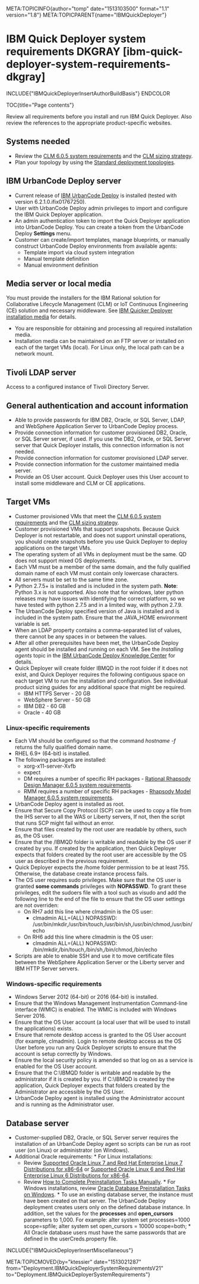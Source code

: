 META:TOPICINFO{author="tomp" date="1513103500" format="1.1"
version="1.8"} META:TOPICPARENT{name="IBMQuickDeployer"}

# IBM Quick Deployer system requirements DKGRAY [ibm-quick-deployer-system-requirements-dkgray]

INCLUDE{"IBMQuickDeployerInsertAuthorBuildBasis"} ENDCOLOR

TOC{title="Page contents"}

Review all requirements before you install and run IBM Quick Deployer.
Also review the references to the appropriate product-specific websites.

## Systems needed

-   Review the [CLM 6.0.5 system requirements](CLMSystemRequirements605)
    and the [CLM sizing strategy](CLMSizingStrategy60).
-   Plan your topology by using the [Standard deployment
    topologies](StandardTopologiesOverview).

## IBM UrbanCode Deploy server

-   Current release of [IBM UrbanCode
    Deploy](http://www-03.ibm.com/software/products/en/ucdep) is
    installed (tested with version 6.2.1.0.ifix01767250).
-   User with UrbanCode Deploy admin privileges to import and configure
    the IBM Quick Deployer application.
-   An admin authentication token to import the Quick Deployer
    application into UrbanCode Deploy. You can create a token from the
    UrbanCode Deploy **Settings** menu.
-   Customer can create/import templates, manage blueprints, or manually
    construct UrbanCode Deploy environments from available agents:
    -   Template import via cloud system integration
    -   Manual template definition
    -   Manual environment definition

## Media server or local media

You must provide the installers for the IBM Rational solution for
Collaborative Lifecycle Management (CLM) or IoT Continuous Engineering
(CE) solution and necessary middleware. See [IBM Quicker Deployer
installation media](IBMQuickDeployerInstallationMedia) for details.

-   You are responsible for obtaining and processing all required
    installation media.
-   Installation media can be maintained on an FTP server or installed
    on each of the target VMs (local). For Linux only, the local path
    can be a network mount.

## Tivoli LDAP server

Access to a configured instance of Tivoli Directory Server.

## General authentication and account information

-   Able to provide passwords for IBM DB2, Oracle, or SQL Server, LDAP,
    and WebSphere Application Server to UrbanCode Deploy process.
-   Provide connection information for customer provisioned DB2, Oracle,
    or SQL Server server, if used. If you use the DB2, Oracle, or SQL
    Server server that Quick Deployer installs, this connection
    information is not needed.
-   Provide connection information for customer provisioned LDAP server.
-   Provide connection information for the customer maintained media
    server.
-   Provide an OS User account. Quick Deployer uses this User account to
    install some middleware and CLM or CE applications.

## Target VMs

-   Customer provisioned VMs that meet the [CLM 6.0.5 system
    requirements](CLMSystemRequirements605) and the [CLM sizing
    strategy](CLMSizingStrategy60).
-   Customer provisioned VMs that support snapshots. Because Quick
    Deployer is not restartable, and does not support uninstall
    operations, you should create snapshots before you use Quick
    Deployer to deploy applications on the target VMs.
-   The operating system of all VMs in deployment must be the same. QD
    does not support mixed OS deployments.
-   Each VM must be a member of the same domain, and the fully qualified
    domain name of each VM must contain only lowercase characters.
-   All servers must be set to the same time zone.
-   Python 2.7.5+ is installed and is included in the system path.
    **Note**: Python 3.x is not supported. Also note that for windows,
    later python releases may have issues with identifying the correct
    platform, so we have tested with python 2.7.5 and in a limited way,
    with python 2.7.9.
-   The UrbanCode Deploy specified version of Java is installed and is
    included in the system path. Ensure that the JAVA_HOME environment
    variable is set.
-   When an LDAP property contains a comma-separated list of values,
    there cannot be any spaces in or between the values.
-   After all other prerequisites have been met, the UrbanCode Deploy
    agent should be installed and running on each VM. See the
    *Installing agents* topic in the [IBM UrbanCode Deploy Knowledge
    Center](https://www.ibm.com/support/knowledgecenter/SS4GSP) for
    details.
-   Quick Deployer will create folder IBMQD in the root folder if it
    does not exist, and Quick Deployer requires the following contiguous
    space on each target VM to run the installation and configuration.
    See individual product sizing guides for any additional space that
    might be required.
    -   IBM HTTPS Server - 20 GB
    -   WebSphere Server - 50 GB
    -   IBM DB2 - 60 GB
    -   Oracle - 40 GB

### Linux-specific requirements

-   Each VM should be configured so that the command *hostname -f*
    returns the fully qualified domain name.
-   RHEL 6.9+ (64-bit) is installed.
-   The following packages are installed:
    -   xorg-x11-server-Xvfb
    -   expect
    -   DM requires a number of specific RH packages - [Rational
        Rhapsody Design Manager 6.0.5 system
        requirements](https://jazz.net/wiki/bin/view/Deployment/CLMSystemRequirements605).
    -   RMM requires a number of specific RH packages - [Rhapsody Model
        Manager 6.0.5 system
        requirements](https://jazz.net/wiki/bin/view/Deployment/CLMSystemRequirements605).
-   UrbanCode Deploy agent is installed as root.
-   Ensure that Secure Copy Protocol (SCP) can be used to copy a file
    from the IHS server to all the WAS or Liberty servers, If not, then
    the script that runs SCP might fail without an error.
-   Ensure that files created by the root user are readable by others,
    such as, the OS user.
-   Ensure that the /IBMQD folder is writable and readable by the OS
    user if created by you. If created by the application, then Quick
    Deployer expects that folders created by the root user are
    accessible by the OS user as described in the previous requirement.
-   Quick Deployer expects the /home folder permission to be at
    least 755. Otherwise, the database create instance process fails.
-   The OS user requires sudo privileges. Make sure that the OS user is
    granted **some commands** privileges with **NOPASSWD**. To grant
    these privileges, edit the sudoers file with a tool such as visudo
    and add the following line to the end of the file to ensure that the
    OS user settings are not overriden:
    -   On RH7 add this line where clmadmin is the OS user:
        -   clmadmin ALL=(ALL) NOPASSWD:
            /usr/bin/mkdir,/usr/bin/touch,/usr/bin/sh,/usr/bin/chmod,/usr/bin/echo
    -   On RH6 add this line where clmadmin is the OS user:
        -   clmadmin ALL=(ALL) NOPASSWD:
            /bin/mkdir,/bin/touch,/bin/sh,/bin/chmod,/bin/echo
-   Scripts are able to enable SSH and use it to move certificate files
    between the WebSphere Application Server or the Liberty server and
    IBM HTTP Server servers.

### Windows-specific requirements

-   Windows Server 2012 (64-bit) or 2016 (64-bit) is installed.
-   Ensure that the Windows Management Instrumentation Command-line
    interface (WMIC) is enabled. The WMIC is included with Windows
    Server 2016.
-   Ensure that the OS User account (a local user that will be used to
    install the applications) exists.
-   Ensure that remote desktop access is granted to the OS User account
    (for example, clmadmin). Login to remote desktop access as the OS
    User before you run any Quick Deployer scripts to ensure that the
    account is setup correctly by Windows.
-   Ensure the local security policy is amended so that log on as a
    service is enabled for the OS User account.
-   Ensure that the C:\IBMQD folder is writable and readable by the
    administrator if it is created by you. If C:\IBMQD is created by the
    application, Quick Deployer expects that folders created by the
    Administrator are accessible by the OS User.
-   UrbanCode Deploy agent is installed using the Administrator account
    and is running as the Administrator user.

## Database server

-   Customer-supplied DB2, Oracle, or SQL Server server requires the
    installation of an UrbanCode Deploy agent so scripts can be run as
    root user (on Linux) or administrator (on Windows).
-   Additional Oracle requirements: \* For Linux installations:
    -   Review [Supported Oracle Linux 7 and Red Hat Enterprise Linux 7
        Distributions for
        x86-64](http://docs.oracle.com/database/121/LADBI/pre_install.htm#LADBI80757)
        or [Supported Oracle Linux 6 and Red Hat Enterprise Linux 6
        Distributions for
        x86-64](http://docs.oracle.com/database/121/LADBI/pre_install.htm#LADBI7534).
    -   Review [How to Complete Preinstallation Tasks
        Manually](http://docs.oracle.com/database/121/LADBI/app_manual.htm#LADBI7864).
        \* For Windows installations, review [Oracle Database
        Preinstallation Tasks on
        Windows](https://docs.oracle.com/database/121/NTDBI/reqs.htm#NTDBI222).
        \* To use an existing database server, the instance must have
        been created on that server. The UrbanCode Deploy deployment
        creates users only on the defined database instance. In
        addition, set the values for the **processes** and
        **open_cursors** parameters to 1,000. For example: alter system
        set processes=1000 scope=spfile; alter system set open_cursors =
        10000 scope=both; \* All Oracle database users must have the
        same passwords that are defined in the userCreds.property file.

INCLUDE{"IBMQuickDeployerInsertMiscellaneous"}

META:TOPICMOVED{by="ktessier" date="1513021287"
from="Deployment.IBMQuickDeployerSystemRequirementsV21"
to="Deployment.IBMQuickDeployerSystemRequirements"}
